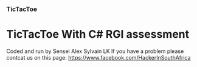 ### TicTacToe
# TicTacToe With C# RGI assessment 

Coded and run by Sensei Alex Sylvain LK
If you have a problem please contcat us on this page: https://www.facebook.com/HackerInSouthAfrica
